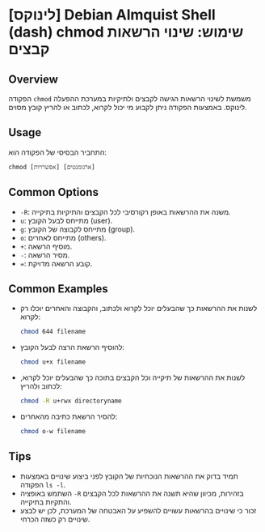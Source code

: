 # [לינוקס] Debian Almquist Shell (dash) chmod שימוש: שינוי הרשאות קבצים

## Overview
הפקודה `chmod` משמשת לשינוי הרשאות הגישה לקבצים ולתיקיות במערכת ההפעלה לינוקס. באמצעות הפקודה ניתן לקבוע מי יכול לקרוא, לכתוב או להריץ קובץ מסוים.

## Usage
התחביר הבסיסי של הפקודה הוא:
```
chmod [אפשרויות] [ארגומנטים]
```

## Common Options
- `-R`: משנה את ההרשאות באופן רקורסיבי לכל הקבצים והתיקיות בתיקייה.
- `u`: מתייחס לבעל הקובץ (user).
- `g`: מתייחס לקבוצה של הקובץ (group).
- `o`: מתייחס לאחרים (others).
- `+`: מוסיף הרשאה.
- `-`: מסיר הרשאה.
- `=`: קובע הרשאה מדויקת.

## Common Examples
- לשנות את ההרשאות כך שהבעלים יוכל לקרוא ולכתוב, והקבוצה והאחרים יוכלו רק לקרוא:
  ```bash
  chmod 644 filename
  ```

- להוסיף הרשאת הרצה לבעל הקובץ:
  ```bash
  chmod u+x filename
  ```

- לשנות את ההרשאות של תיקייה וכל הקבצים בתוכה כך שהבעלים יוכל לקרוא, לכתוב ולהריץ:
  ```bash
  chmod -R u+rwx directoryname
  ```

- להסיר הרשאת כתיבה מהאחרים:
  ```bash
  chmod o-w filename
  ```

## Tips
- תמיד בדוק את ההרשאות הנוכחיות של הקובץ לפני ביצוע שינויים באמצעות הפקודה `ls -l`.
- השתמש באופציה `-R` בזהירות, מכיוון שהיא תשנה את ההרשאות לכל הקבצים והתקיות בתיקייה.
- זכור כי שינויים בהרשאות עשויים להשפיע על האבטחה של המערכת, לכן יש לבצע שינויים רק כשזה הכרחי.